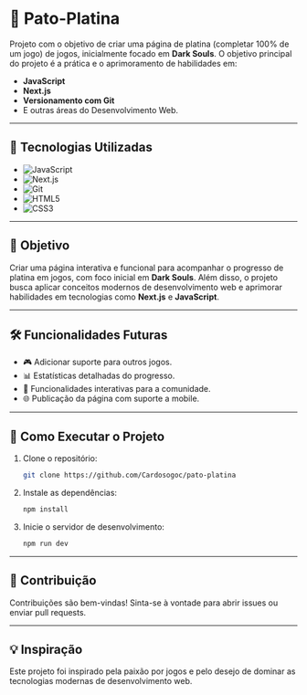 # 🦆 Pato-Platina

Projeto com o objetivo de criar uma página de platina (completar 100% de um jogo) de jogos, inicialmente focado em **Dark Souls**. O objetivo principal do projeto é a prática e o aprimoramento de habilidades em:

- **JavaScript**
- **Next.js**
- **Versionamento com Git**
- E outras áreas do Desenvolvimento Web.

---

## 🚀 Tecnologias Utilizadas

- ![JavaScript](https://img.shields.io/badge/JavaScript-F7DF1E?style=for-the-badge&logo=javascript&logoColor=black)
- ![Next.js](https://img.shields.io/badge/Next.js-000000?style=for-the-badge&logo=next.js&logoColor=white)
- ![Git](https://img.shields.io/badge/Git-F05032?style=for-the-badge&logo=git&logoColor=white)
- ![HTML5](https://img.shields.io/badge/HTML5-E34F26?style=for-the-badge&logo=html5&logoColor=white)
- ![CSS3](https://img.shields.io/badge/CSS3-1572B6?style=for-the-badge&logo=css3&logoColor=white)

---

## 🎯 Objetivo

Criar uma página interativa e funcional para acompanhar o progresso de platina em jogos, com foco inicial em **Dark Souls**. Além disso, o projeto busca aplicar conceitos modernos de desenvolvimento web e aprimorar habilidades em tecnologias como **Next.js** e **JavaScript**.

---

## 🛠️ Funcionalidades Futuras

- 🎮 Adicionar suporte para outros jogos.
- 📊 Estatísticas detalhadas do progresso.
- 🧩 Funcionalidades interativas para a comunidade.
- 🌐 Publicação da página com suporte a mobile.

---

## 📂 Como Executar o Projeto

1. Clone o repositório:

   ```bash
   git clone https://github.com/Cardosogoc/pato-platina
   ```

2. Instale as dependências:

   ```bash
   npm install
   ```

3. Inicie o servidor de desenvolvimento:
   ```bash
   npm run dev
   ```

---

## 🤝 Contribuição

Contribuições são bem-vindas! Sinta-se à vontade para abrir issues ou enviar pull requests.

---

## 💡 Inspiração

Este projeto foi inspirado pela paixão por jogos e pelo desejo de dominar as tecnologias modernas de desenvolvimento web.

